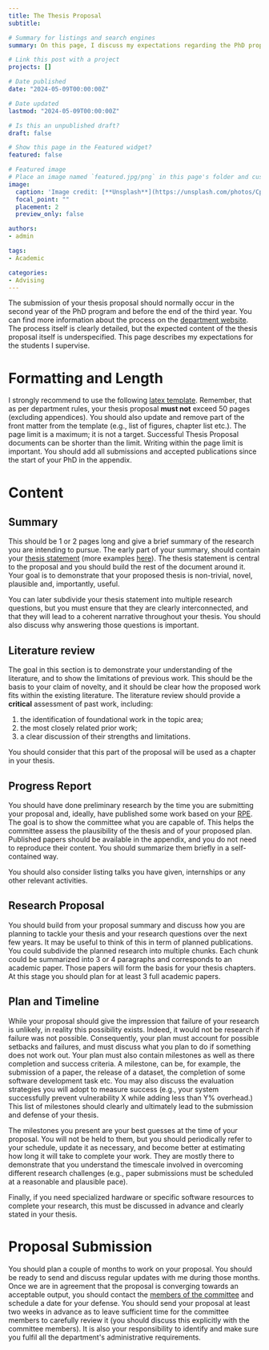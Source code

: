 ```yaml
---
title: The Thesis Proposal
subtitle:

# Summary for listings and search engines
summary: On this page, I discuss my expectations regarding the PhD proposal.

# Link this post with a project
projects: []

# Date published
date: "2024-05-09T00:00:00Z"

# Date updated
lastmod: "2024-05-09T00:00:00Z"

# Is this an unpublished draft?
draft: false

# Show this page in the Featured widget?
featured: false

# Featured image
# Place an image named `featured.jpg/png` in this page's folder and customize its options here.
image:
  caption: 'Image credit: [**Unsplash**](https://unsplash.com/photos/CpkOjOcXdUY)'
  focal_point: ""
  placement: 2
  preview_only: false

authors:
- admin

tags:
- Academic

categories:
- Advising
---
```


The submission of your thesis proposal should normally occur in the second year
of the PhD program and before the end of the third year.
You can find more information about the process on the [department website](https://www.cs.ubc.ca/students/grad/policies/grad-handbook/phd-program/thesis-proposal).
The process itself is clearly detailed, but the expected content of the thesis
proposal itself is underspecified.
This page describes my expectations for the students I supervise.

# Formatting and Length

I strongly recommend to use the following [latex template](https://github.com/tfjmp/ubcdiss).
Remember, that as per department rules, your thesis proposal **must not** exceed
50 pages (excluding appendices).
You should also update and remove part of the front matter from the template (e.g., list of figures, chapter list etc.).
The page limit is a maximum; it is not a target.
Successful Thesis Proposal documents can be shorter than the limit.
Writing within the page limit is important.
You should add all submissions and accepted publications since the start of your PhD
in the appendix.

# Content

## Summary

This should be 1 or 2 pages long and give a brief summary of the research you are
intending to pursue.
The early part of your summary, should contain your [thesis statement](https://cs.uwaterloo.ca/~brecht/thesis-stmt-new.html)
(more examples [here](https://depts.washington.edu/acelab/theses.html)).
The thesis statement is central to the proposal and you should build the rest of
the document around it.
Your goal is to demonstrate that your proposed thesis is non-trivial, novel,
plausible and, importantly, useful.

You can later subdivide your thesis statement into multiple research questions, but you
must ensure that they are clearly interconnected, and that they will lead
to a coherent narrative throughout your thesis.
You should also discuss why answering those questions is important.


## Literature review

The goal in this section is to demonstrate your understanding of the literature,
and to show the limitations of previous work.
This should be the basis to your claim of novelty,
and it should be clear how the proposed work fits within the existing literature.
The literature review should provide a **critical** assessment of past work, including:
1. the identification of foundational work in the topic area;
2. the most closely related prior work;
3. a clear discussion of their strengths and limitations.

You should consider that this part of the proposal will be used as a chapter in
your thesis.

## Progress Report

You should have done preliminary research by the time you are submitting your
proposal and, ideally, have published some work based on your [RPE](https://tfjmp.org/post/rpe/).
The goal is to show the committee what you are capable of.
This helps the committee assess the plausibility of the thesis and of your proposed plan.
Published papers should be available in the appendix, and you do not need to
reproduce their content.
You should summarize them briefly in a self-contained way.

You should also consider listing talks you have given, internships or any other
relevant activities.

## Research Proposal

You should build from your proposal summary and discuss how you are planning to
tackle your thesis and your research questions over the next few years.
It may be useful to think of this in term of planned publications.
You could subdivide the planned research into multiple chunks.
Each chunk could be summarized into 3 or 4 paragraphs and corresponds to an
academic paper.
Those papers will form the basis for your thesis chapters.
At this stage you should plan for at least 3 full academic papers.


## Plan and Timeline

While your proposal should give the impression that failure of your research is
unlikely, in reality this possibility exists.
Indeed, it would not be research if failure was not possible.
Consequently, your plan must account for possible setbacks and failures, and
must discuss what you plan to do if something does not work out.
Your plan must also contain milestones as well as there completion and success
criteria.
A milestone, can be, for example, the submission of a paper,
the release of a dataset, the completion of some software development task etc.
You may also discuss the evaluation strategies you will adopt to measure success
(e.g., your system successfully prevent vulnerability X while adding less than Y% overhead.)
This list of milestones should clearly and ultimately lead to the submission and defense of
your thesis.

The milestones you present are your best guesses at the time of your proposal.
You will not be held to them, but you should periodically refer to your schedule,
update it as necessary, and become better at estimating how long it will take to complete your work.
They are mostly there to demonstrate that you understand the timescale involved
in overcoming different research challenges (e.g., paper submissions must be
scheduled at a reasonable and plausible pace).

Finally, if you need specialized hardware or specific software resources to
complete your research, this must be discussed in advance and clearly stated
in your thesis.

# Proposal Submission

You should plan a couple of months to work on your proposal. You should be ready
to send and discuss regular updates with me during those months. Once we are in agreement that the
proposal is converging towards an acceptable output, you should contact the
[members of the committee](https://www.cs.ubc.ca/students/grad/policies/grad-handbook/phd-program/phd-supervisory-committee) and schedule a date for your defense.
You should send your proposal at least two weeks in advance as to leave sufficient time for the
committee members to carefully review it (you should discuss this explicitly with the committee members).
It is also your responsibility to identify and make sure you fulfil all the department's
administrative requirements.
